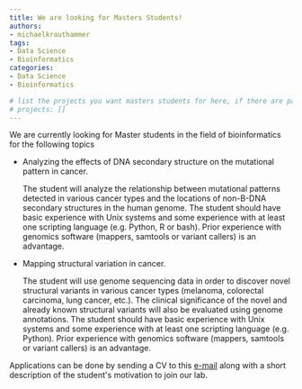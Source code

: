 ```yaml
---
title: We are looking for Masters Students!
authors:
- michaelkrauthammer
tags: 
- Data Science
- Bioinformatics
categories:
- Data Science
- Bioinformatics

# list the projects you want masters students for here, if there are pages for them
# projects: []
---
```


We are currently looking for Master students in the field of bioinformatics for the following topics

- Analyzing the effects of DNA secondary structure on the mutational pattern in cancer.

  The student will analyze the relationship between mutational patterns detected in various cancer types and the locations of non-B-DNA   secondary structures in the human genome.
  The student should have basic experience with Unix systems and some experience with at least one scripting language (e.g. Python, R or bash). Prior experience with genomics software (mappers, samtools or variant callers) is an advantage.

- Mapping structural variation in cancer.

  The student will use genome sequencing data in order to discover novel structural variants in various cancer types (melanoma,   colorectal carcinoma, lung cancer, etc.). The clinical significance of the novel and already known structural variants will also be evaluated using genome annotations.
  The student should have basic experience with Unix systems and some experience with at least one scripting language (e.g. Python). Prior experience with genomics software (mappers, samtools or variant callers) is an advantage. 

Applications can be done by sending a CV to this [e-mail](mailto:michael.krauthammer@uzh.ch) along with a short description of the student's motivation to join our lab.
